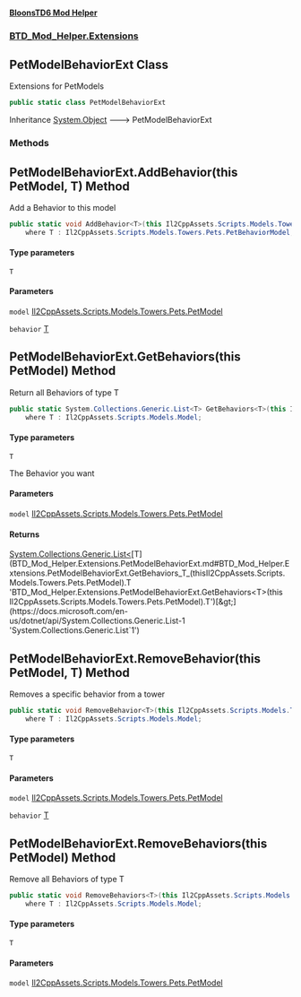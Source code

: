 #### [BloonsTD6 Mod Helper](README.md 'README')
### [BTD_Mod_Helper.Extensions](README.md#BTD_Mod_Helper.Extensions 'BTD_Mod_Helper.Extensions')

## PetModelBehaviorExt Class

Extensions for PetModels

```csharp
public static class PetModelBehaviorExt
```

Inheritance [System.Object](https://docs.microsoft.com/en-us/dotnet/api/System.Object 'System.Object') &#129106; PetModelBehaviorExt
### Methods

<a name='BTD_Mod_Helper.Extensions.PetModelBehaviorExt.AddBehavior_T_(thisIl2CppAssets.Scripts.Models.Towers.Pets.PetModel,T)'></a>

## PetModelBehaviorExt.AddBehavior<T>(this PetModel, T) Method

Add a Behavior to this model

```csharp
public static void AddBehavior<T>(this Il2CppAssets.Scripts.Models.Towers.Pets.PetModel model, T behavior)
    where T : Il2CppAssets.Scripts.Models.Towers.Pets.PetBehaviorModel;
```
#### Type parameters

<a name='BTD_Mod_Helper.Extensions.PetModelBehaviorExt.AddBehavior_T_(thisIl2CppAssets.Scripts.Models.Towers.Pets.PetModel,T).T'></a>

`T`
#### Parameters

<a name='BTD_Mod_Helper.Extensions.PetModelBehaviorExt.AddBehavior_T_(thisIl2CppAssets.Scripts.Models.Towers.Pets.PetModel,T).model'></a>

`model` [Il2CppAssets.Scripts.Models.Towers.Pets.PetModel](https://docs.microsoft.com/en-us/dotnet/api/Il2CppAssets.Scripts.Models.Towers.Pets.PetModel 'Il2CppAssets.Scripts.Models.Towers.Pets.PetModel')

<a name='BTD_Mod_Helper.Extensions.PetModelBehaviorExt.AddBehavior_T_(thisIl2CppAssets.Scripts.Models.Towers.Pets.PetModel,T).behavior'></a>

`behavior` [T](BTD_Mod_Helper.Extensions.PetModelBehaviorExt.md#BTD_Mod_Helper.Extensions.PetModelBehaviorExt.AddBehavior_T_(thisIl2CppAssets.Scripts.Models.Towers.Pets.PetModel,T).T 'BTD_Mod_Helper.Extensions.PetModelBehaviorExt.AddBehavior<T>(this Il2CppAssets.Scripts.Models.Towers.Pets.PetModel, T).T')

<a name='BTD_Mod_Helper.Extensions.PetModelBehaviorExt.GetBehaviors_T_(thisIl2CppAssets.Scripts.Models.Towers.Pets.PetModel)'></a>

## PetModelBehaviorExt.GetBehaviors<T>(this PetModel) Method

Return all Behaviors of type T

```csharp
public static System.Collections.Generic.List<T> GetBehaviors<T>(this Il2CppAssets.Scripts.Models.Towers.Pets.PetModel model)
    where T : Il2CppAssets.Scripts.Models.Model;
```
#### Type parameters

<a name='BTD_Mod_Helper.Extensions.PetModelBehaviorExt.GetBehaviors_T_(thisIl2CppAssets.Scripts.Models.Towers.Pets.PetModel).T'></a>

`T`

The Behavior you want
#### Parameters

<a name='BTD_Mod_Helper.Extensions.PetModelBehaviorExt.GetBehaviors_T_(thisIl2CppAssets.Scripts.Models.Towers.Pets.PetModel).model'></a>

`model` [Il2CppAssets.Scripts.Models.Towers.Pets.PetModel](https://docs.microsoft.com/en-us/dotnet/api/Il2CppAssets.Scripts.Models.Towers.Pets.PetModel 'Il2CppAssets.Scripts.Models.Towers.Pets.PetModel')

#### Returns
[System.Collections.Generic.List&lt;](https://docs.microsoft.com/en-us/dotnet/api/System.Collections.Generic.List-1 'System.Collections.Generic.List`1')[T](BTD_Mod_Helper.Extensions.PetModelBehaviorExt.md#BTD_Mod_Helper.Extensions.PetModelBehaviorExt.GetBehaviors_T_(thisIl2CppAssets.Scripts.Models.Towers.Pets.PetModel).T 'BTD_Mod_Helper.Extensions.PetModelBehaviorExt.GetBehaviors<T>(this Il2CppAssets.Scripts.Models.Towers.Pets.PetModel).T')[&gt;](https://docs.microsoft.com/en-us/dotnet/api/System.Collections.Generic.List-1 'System.Collections.Generic.List`1')

<a name='BTD_Mod_Helper.Extensions.PetModelBehaviorExt.RemoveBehavior_T_(thisIl2CppAssets.Scripts.Models.Towers.Pets.PetModel,T)'></a>

## PetModelBehaviorExt.RemoveBehavior<T>(this PetModel, T) Method

Removes a specific behavior from a tower

```csharp
public static void RemoveBehavior<T>(this Il2CppAssets.Scripts.Models.Towers.Pets.PetModel model, T behavior)
    where T : Il2CppAssets.Scripts.Models.Model;
```
#### Type parameters

<a name='BTD_Mod_Helper.Extensions.PetModelBehaviorExt.RemoveBehavior_T_(thisIl2CppAssets.Scripts.Models.Towers.Pets.PetModel,T).T'></a>

`T`
#### Parameters

<a name='BTD_Mod_Helper.Extensions.PetModelBehaviorExt.RemoveBehavior_T_(thisIl2CppAssets.Scripts.Models.Towers.Pets.PetModel,T).model'></a>

`model` [Il2CppAssets.Scripts.Models.Towers.Pets.PetModel](https://docs.microsoft.com/en-us/dotnet/api/Il2CppAssets.Scripts.Models.Towers.Pets.PetModel 'Il2CppAssets.Scripts.Models.Towers.Pets.PetModel')

<a name='BTD_Mod_Helper.Extensions.PetModelBehaviorExt.RemoveBehavior_T_(thisIl2CppAssets.Scripts.Models.Towers.Pets.PetModel,T).behavior'></a>

`behavior` [T](BTD_Mod_Helper.Extensions.PetModelBehaviorExt.md#BTD_Mod_Helper.Extensions.PetModelBehaviorExt.RemoveBehavior_T_(thisIl2CppAssets.Scripts.Models.Towers.Pets.PetModel,T).T 'BTD_Mod_Helper.Extensions.PetModelBehaviorExt.RemoveBehavior<T>(this Il2CppAssets.Scripts.Models.Towers.Pets.PetModel, T).T')

<a name='BTD_Mod_Helper.Extensions.PetModelBehaviorExt.RemoveBehaviors_T_(thisIl2CppAssets.Scripts.Models.Towers.Pets.PetModel)'></a>

## PetModelBehaviorExt.RemoveBehaviors<T>(this PetModel) Method

Remove all Behaviors of type T

```csharp
public static void RemoveBehaviors<T>(this Il2CppAssets.Scripts.Models.Towers.Pets.PetModel model)
    where T : Il2CppAssets.Scripts.Models.Model;
```
#### Type parameters

<a name='BTD_Mod_Helper.Extensions.PetModelBehaviorExt.RemoveBehaviors_T_(thisIl2CppAssets.Scripts.Models.Towers.Pets.PetModel).T'></a>

`T`
#### Parameters

<a name='BTD_Mod_Helper.Extensions.PetModelBehaviorExt.RemoveBehaviors_T_(thisIl2CppAssets.Scripts.Models.Towers.Pets.PetModel).model'></a>

`model` [Il2CppAssets.Scripts.Models.Towers.Pets.PetModel](https://docs.microsoft.com/en-us/dotnet/api/Il2CppAssets.Scripts.Models.Towers.Pets.PetModel 'Il2CppAssets.Scripts.Models.Towers.Pets.PetModel')